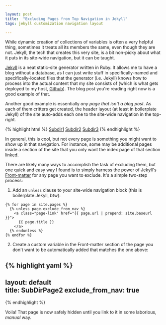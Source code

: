 ```yaml
---

layout: post  
title:  "Excluding Pages from Top Navigation in Jekyll"  
tags: jekyll customization navigation layout

---
```


While dynamic creation of collections of variables is often a very helpful thing, sometimes it treats all its members the same, even though they are not. Jekyll, the tech that creates this very site, is a bit non-picky about what it puts in its site-wide navigation, but it can be taught.

<!--more-->

[Jekyll](http://jekyllrb.com) is a neat static-site generator written in Ruby. It allows me to have a blog without a database, as I can just write stuff in specifically-named and specifically-located files that the generator (i.e. Jekyll) knows how to process into the actual content that my site consists of (which is what gets deployed to my host, [Github](https://github.com)). The blog post you're reading right now is a good example of that.

Another good example is essentially *any page that isn't a blog post*. As each of them critters get created, the header layout (at least in boilerplate Jekyll) of the site auto-adds each one to the site-wide navigation in the top-right.

{% highlight html %}
<a class="page-link" href="/subdir1/">Subdir1</a>
<a class="page-link" href="/subdir2/">Subdir2</a>
<a class="page-link" href="/subdir3/">Subdir3</a>
{% endhighlight %}

In general, this is cool, but not every page is something you might want to show up in that navigation. For instance, some may be additional pages inside a section of the site that you only want the index page of that section linked.

There are likely many ways to accomplish the task of excluding them, but one quick and easy way I found is to simply harness the power of Jekyll's [Front-matter](http://jekyllrb.com/docs/frontmatter/) for any page you want to exclude. It's a simple two-step process:

1) Add an `unless` clause to your site-wide navigation block (this is boilerplate Jekyll, btw):

```
{% for page in site.pages %}
  {% unless page.exclude_from_nav %}
    <a class="page-link" href="{{ page.url | prepend: site.baseurl }}">
      {{ page.title }}
    </a>
  {% endunless %}
{% endfor %}
```

2) Create a custom variable in the Front-matter section of the page you don't want to be automatically added that matches the one above:

{% highlight yaml %}
---
layout: default  
title: SubDirPage2
exclude_from_nav: true
---
{% endhighlight %}

Voila! That page is now safely hidden until you link to it in some laborious, *manual* way.